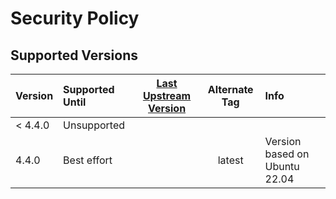 # Security Policy

## Supported Versions

| Version | Supported Until | [Last Upstream Version](https://nominatim.org/) | Alternate Tag | Info                          |
| :------ | :-------------- | :---------------------------------------------: | :-----------: | :---------------------------- |
| < 4.4.0 | Unsupported     |                                                 |               |                               |
| 4.4.0   | Best effort     |                                                 |    latest     | Version based on Ubuntu 22.04 |
